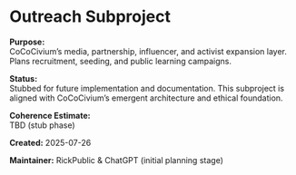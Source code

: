 <!-- Filename: README_outreach.md -->
# Outreach Subproject

**Purpose:**  
CoCoCivium’s media, partnership, influencer, and activist expansion layer. Plans recruitment, seeding, and public learning campaigns.

**Status:**  
Stubbed for future implementation and documentation. This subproject is aligned with CoCoCivium’s emergent architecture and ethical foundation.

**Coherence Estimate:**  
TBD (stub phase)

**Created:** 2025-07-26

**Maintainer:** RickPublic & ChatGPT (initial planning stage)

